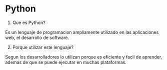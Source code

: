 # Python

1. Que es Python?

Es un lenguaje de programacion ampliamente utilizado en las aplicaciones web, el desarrollo de software.

2. Porque utilizar este lenguaje?

Segun los desarrolladores lo utilizan porque es eficiente y facil de aprender, ademas de que se puede ejecutar en muchas plataformas.